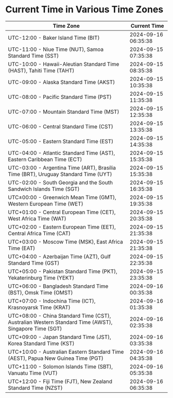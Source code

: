 # Current Time in Various Time Zones

| Time Zone | Current Time |
|-----------|--------------|
| UTC-12:00 - Baker Island Time (BIT) | 2024-09-16 06:35:38 |
| UTC-11:00 - Niue Time (NUT), Samoa Standard Time (SST) | 2024-09-15 07:35:38 |
| UTC-10:00 - Hawaii-Aleutian Standard Time (HAST), Tahiti Time (TAHT) | 2024-09-15 08:35:38 |
| UTC-09:00 - Alaska Standard Time (AKST) | 2024-09-15 10:35:38 |
| UTC-08:00 - Pacific Standard Time (PST) | 2024-09-15 11:35:38 |
| UTC-07:00 - Mountain Standard Time (MST) | 2024-09-15 12:35:38 |
| UTC-06:00 - Central Standard Time (CST) | 2024-09-15 13:35:38 |
| UTC-05:00 - Eastern Standard Time (EST) | 2024-09-15 14:35:38 |
| UTC-04:00 - Atlantic Standard Time (AST), Eastern Caribbean Time (ECT) | 2024-09-15 15:35:38 |
| UTC-03:00 - Argentina Time (ART), Brasília Time (BRT), Uruguay Standard Time (UYT) | 2024-09-15 15:35:38 |
| UTC-02:00 - South Georgia and the South Sandwich Islands Time (SGT) | 2024-09-15 16:35:38 |
| UTC±00:00 - Greenwich Mean Time (GMT), Western European Time (WET) | 2024-09-15 19:35:38 |
| UTC+01:00 - Central European Time (CET), West Africa Time (WAT) | 2024-09-15 20:35:38 |
| UTC+02:00 - Eastern European Time (EET), Central Africa Time (CAT) | 2024-09-15 21:35:38 |
| UTC+03:00 - Moscow Time (MSK), East Africa Time (EAT) | 2024-09-15 21:35:38 |
| UTC+04:00 - Azerbaijan Time (AZT), Gulf Standard Time (GST) | 2024-09-15 22:35:38 |
| UTC+05:00 - Pakistan Standard Time (PKT), Yekaterinburg Time (YEKT) | 2024-09-15 23:35:38 |
| UTC+06:00 - Bangladesh Standard Time (BST), Omsk Time (OMST) | 2024-09-16 00:35:38 |
| UTC+07:00 - Indochina Time (ICT), Krasnoyarsk Time (KRAT) | 2024-09-16 01:35:38 |
| UTC+08:00 - China Standard Time (CST), Australian Western Standard Time (AWST), Singapore Time (SGT) | 2024-09-16 02:35:38 |
| UTC+09:00 - Japan Standard Time (JST), Korea Standard Time (KST) | 2024-09-16 03:35:38 |
| UTC+10:00 - Australian Eastern Standard Time (AEST), Papua New Guinea Time (PGT) | 2024-09-16 04:35:38 |
| UTC+11:00 - Solomon Islands Time (SBT), Vanuatu Time (VUT) | 2024-09-16 05:35:38 |
| UTC+12:00 - Fiji Time (FJT), New Zealand Standard Time (NZST) | 2024-09-16 06:35:38 |
